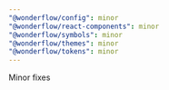 ```yaml
---
"@wonderflow/config": minor
"@wonderflow/react-components": minor
"@wonderflow/symbols": minor
"@wonderflow/themes": minor
"@wonderflow/tokens": minor
---
```


Minor fixes
